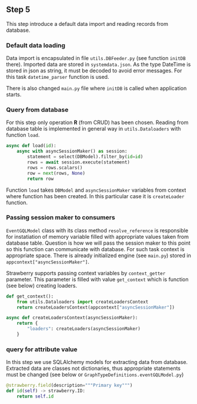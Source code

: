 ## Step 5

This step introduce a default data import and reading records from database.

### Default data loading
Data import is encapsulated in file `utils.DBFeeder.py` (see function `initDB` there). 
Imported data are stored in `systemdata.json`.
As the type DateTime is stored in json as string, it must be decoded to avoid error messages.
For this task `datetime_parser` function is used.

There is also changed `main.py` file where `initDB` is called when application starts.

### Query from database

For this step only operation **R** (from CRUD) has been chosen.
Reading from database table is implemented in general way in `utils.Dataloaders` with function `load`.


```python
async def load(id):
    async with asyncSessionMaker() as session:
        statement = select(DBModel).filter_by(id=id)
        rows = await session.execute(statement)
        rows = rows.scalars()
        row = next(rows, None)
        return row
```

Function `load` takes `DBModel` and `asyncSessionMaker` variables from context where function has been created. In this particular case it is `createLoader` function.

### Passing session maker to consumers

`EventGQLModel` class with its class method `resolve_reference` is responsible for instatiation of memory variable filled with appropriate values taken from database table.
Question is how we will pass the session maker to this point so this function can communicate with database. 
For such task context is appropriate space.
There is already initialized engine (see `main.py`) stored in `appcontext["asyncSessionMaker"]`.

Strawberry supports passing context variables by `context_getter` parameter.
This parameter is filled with value `get_context` which is function (see below) creating loaders.

```python
def get_context():
    from utils.Dataloaders import createLoadersContext
    return createLoadersContext(appcontext["asyncSessionMaker"])
```

```python
async def createLoadersContext(asyncSessionMaker):
    return {
        "loaders": createLoaders(asyncSessionMaker)
    }
```


### query for attribute value

In this step we use SQLAlchemy models for extracting data from database.
Extracted data are classes not dictionaries, thus appropriate
statements must be changed (see below or `GraphTypeDefinitions.eventGQLModel.py`)

```python
@strawberry.field(description="""Primary key""")
def id(self) -> strawberry.ID:
    return self.id
```